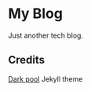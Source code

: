 # My Blog

Just another tech blog.


## Credits
[Dark pool](https://github.com/andrewhwanpark/dark-poole) Jekyll theme
